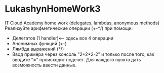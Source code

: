 # LukashynHomeWork3
IT Cloud Academy home work (delegates, lambdas, anonymous methods)
Реализуйте арифметические операции (+-*/) при помощи:
- Делегатов (1 handler)<-- здесь все 4 операции
- Анонимных функций (+-)
- Лямбда выражений (*/)
- Ввод примера через консоль "2+2*2-2" и только после того, как вводите "=" происходит подсчет.
Для каждого пункта дать возможность ввести данные.
